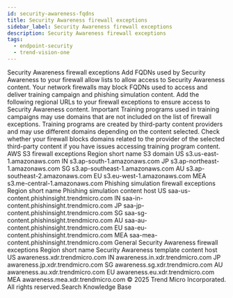 ```yaml
---
id: security-awareness-fqdns
title: Security Awareness firewall exceptions
sidebar_label: Security Awareness firewall exceptions
description: Security Awareness firewall exceptions
tags:
  - endpoint-security
  - trend-vision-one
---
```


 Security Awareness firewall exceptions Add FQDNs used by Security Awareness to your firewall allow lists to allow access to Security Awareness content. Your network firewalls may block FQDNs used to access and deliver training campaign and phishing simulation content. Add the following regional URLs to your firewall exceptions to ensure access to Security Awareness content. Important Training programs used in training campaigns may use domains that are not included on the list of firewall exceptions. Training programs are created by third-party content providers and may use different domains depending on the content selected. Check whether your firewall blocks domains related to the provider of the selected third-party content if you have issues accessing training program content. AWS S3 firewall exceptions Region short name S3 domain US s3.us-east-1.amazonaws.com IN s3.ap-south-1.amazonaws.com JP s3.ap-northeast-1.amazonaws.com SG s3.ap-southeast-1.amazonaws.com AU s3.ap-southeast-2.amazonaws.com EU s3.eu-west-1.amazonaws.com MEA s3.me-central-1.amazonaws.com Phishing simulation firewall exceptions Region short name Phishing simulation content host US saa-us-content.phishinsight.trendmicro.com IN saa-in-content.phishinsight.trendmicro.com JP saa-jp-content.phishinsight.trendmicro.com SG saa-sg-content.phishinsight.trendmicro.com AU saa-au-content.phishinsight.trendmicro.com EU saa-eu-content.phishinsight.trendmicro.com MEA saa-mea-content.phishinsight.trendmicro.com General Security Awareness firewall exceptions Region short name Security Awareness template content host US awareness.xdr.trendmicro.com IN awareness.in.xdr.trendmicro.com JP awareness.jp.xdr.trendmicro.com SG awareness.sg.xdr.trendmicro.com AU awareness.au.xdr.trendmicro.com EU awareness.eu.xdr.trendmicro.com MEA awareness.mea.xdr.trendmicro.com © 2025 Trend Micro Incorporated. All rights reserved.Search Knowledge Base